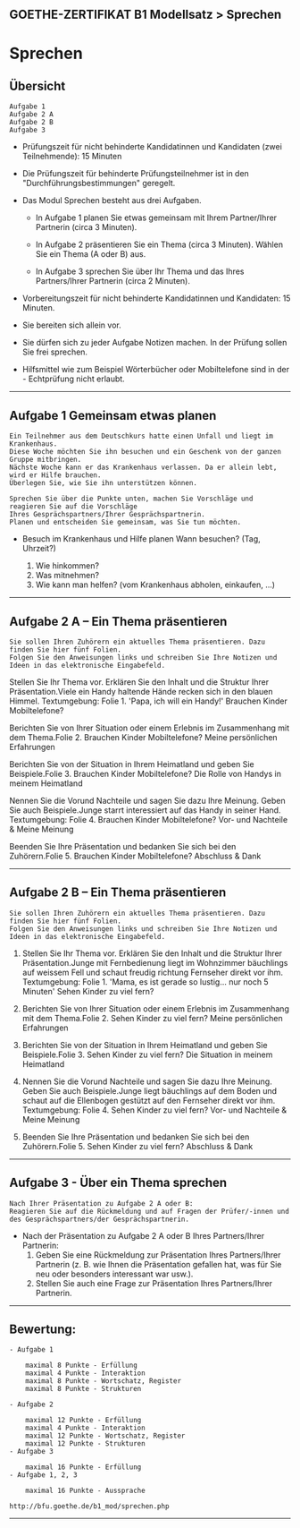 GOETHE-ZERTIFIKAT B1 Modellsatz > Sprechen
---
# Sprechen
## Übersicht
```    
Aufgabe 1
Aufgabe 2 A
Aufgabe 2 B
Aufgabe 3
```
    
- Prüfungszeit für nicht behinderte Kandidatinnen und Kandidaten (zwei Teilnehmende): 15 Minuten

- Die Prüfungszeit für behinderte Prüfungsteilnehmer ist in den "Durchführungsbestimmungen" geregelt.

- Das Modul Sprechen besteht aus drei Aufgaben.
    - In Aufgabe 1 planen Sie etwas gemeinsam mit Ihrem Partner/Ihrer Partnerin (circa 3 Minuten).

    - In Aufgabe 2 präsentieren Sie ein Thema (circa 3 Minuten). Wählen Sie ein Thema (A oder B) aus.

    - In Aufgabe 3 sprechen Sie über Ihr Thema und das Ihres Partners/Ihrer Partnerin (circa 2 Minuten).
    
- Vorbereitungszeit für nicht behinderte Kandidatinnen und Kandidaten: 15 Minuten.

- Sie bereiten sich allein vor.

- Sie dürfen sich zu jeder Aufgabe Notizen machen. In der Prüfung sollen Sie frei sprechen.

- Hilfsmittel wie zum Beispiel Wörterbücher oder Mobiltelefone sind in der - Echtprüfung nicht erlaubt.
---

## Aufgabe 1 Gemeinsam etwas planen
```
Ein Teilnehmer aus dem Deutschkurs hatte einen Unfall und liegt im Krankenhaus.
Diese Woche möchten Sie ihn besuchen und ein Geschenk von der ganzen Gruppe mitbringen.
Nächste Woche kann er das Krankenhaus verlassen. Da er allein lebt, wird er Hilfe brauchen.
Überlegen Sie, wie Sie ihn unterstützen können.
```

```
Sprechen Sie über die Punkte unten, machen Sie Vorschläge und reagieren Sie auf die Vorschläge
Ihres Gesprächspartners/Ihrer Gesprächspartnerin.
Planen und entscheiden Sie gemeinsam, was Sie tun möchten.
```
    
- Besuch im Krankenhaus und Hilfe planen
Wann besuchen? (Tag, Uhrzeit?)

    1. Wie hinkommen?
    2. Was mitnehmen?
    3. Wie kann man helfen?
    (vom Krankenhaus abholen, einkaufen, ...)

---

## Aufgabe 2 A – Ein Thema präsentieren
```
Sie sollen Ihren Zuhörern ein aktuelles Thema präsentieren. Dazu finden Sie hier fünf Folien.
Folgen Sie den Anweisungen links und schreiben Sie Ihre Notizen und Ideen in das elektronische Eingabefeld.
```
Stellen Sie Ihr Thema vor.
Erklären Sie den Inhalt und
die Struktur Ihrer Präsentation.Viele ein Handy haltende Hände recken sich in den blauen Himmel. Textumgebung: Folie 1. 'Papa, ich will ein Handy!' Brauchen Kinder Mobiltelefone?


Berichten Sie von Ihrer Situation oder einem Erlebnis im Zusammenhang mit dem Thema.Folie 2. Brauchen Kinder Mobiltelefone? Meine persönlichen Erfahrungen

Berichten Sie von der Situation in Ihrem Heimatland und geben Sie Beispiele.Folie 3. Brauchen Kinder Mobiltelefone? Die Rolle von Handys in meinem Heimatland

Nennen Sie die Vorund Nachteile und sagen Sie dazu Ihre Meinung.
Geben Sie auch Beispiele.Junge starrt interessiert auf das Handy in seiner Hand. Textumgebung: Folie 4. Brauchen Kinder Mobiltelefone? Vor- und Nachteile & Meine Meinung

Beenden Sie Ihre Präsentation und bedanken Sie sich bei den Zuhörern.Folie 5. Brauchen Kinder Mobiltelefone? Abschluss & Dank

---
## Aufgabe 2 B – Ein Thema präsentieren
```
Sie sollen Ihren Zuhörern ein aktuelles Thema präsentieren. Dazu finden Sie hier fünf Folien.
Folgen Sie den Anweisungen links und schreiben Sie Ihre Notizen und Ideen in das elektronische Eingabefeld.
```

1. Stellen Sie Ihr Thema vor. Erklären Sie den Inhalt und die Struktur Ihrer Präsentation.Junge mit Fernbedienung liegt im Wohnzimmer bäuchlings auf weissem Fell und schaut freudig richtung Fernseher direkt vor ihm. Textumgebung: Folie 1. 'Mama, es ist gerade so lustig... nur noch 5 Minuten' Sehen Kinder zu viel fern?

2. Berichten Sie von Ihrer Situation oder einem Erlebnis im Zusammenhang mit dem Thema.Folie 2. Sehen Kinder zu viel fern? Meine persönlichen Erfahrungen

3. Berichten Sie von der Situation in Ihrem Heimatland und geben Sie Beispiele.Folie 3. Sehen Kinder zu viel fern? Die Situation in meinem Heimatland

4. Nennen Sie die Vorund Nachteile und sagen Sie dazu Ihre Meinung.
Geben Sie auch Beispiele.Junge liegt bäuchlings auf dem Boden und schaut auf die Ellenbogen gestützt auf den Fernseher direkt vor ihm. Textumgebung: Folie 4. Sehen Kinder zu viel fern? Vor- und Nachteile & Meine Meinung

5. Beenden Sie Ihre Präsentation und bedanken Sie sich bei den Zuhörern.Folie 5. Sehen Kinder zu viel fern? Abschluss & Dank

---
## Aufgabe 3 - Über ein Thema sprechen
```
Nach Ihrer Präsentation zu Aufgabe 2 A oder B:
Reagieren Sie auf die Rückmeldung und auf Fragen der Prüfer/-innen und des Gesprächspartners/der Gesprächspartnerin.
```
- Nach der Präsentation zu Aufgabe 2 A oder B Ihres Partners/Ihrer Partnerin:
    1. Geben Sie eine Rückmeldung zur Präsentation Ihres Partners/Ihrer Partnerin
    (z. B. wie Ihnen die Präsentation gefallen hat, was für Sie neu oder besonders interessant war usw.).
    2. Stellen Sie auch eine Frage zur Präsentation Ihres Partners/Ihrer Partnerin.

---
## Bewertung:
```
- Aufgabe 1

    maximal 8 Punkte - Erfüllung
    maximal 4 Punkte - Interaktion
    maximal 8 Punkte - Wortschatz, Register
    maximal 8 Punkte - Strukturen

- Aufgabe 2

    maximal 12 Punkte - Erfüllung
    maximal 4 Punkte - Interaktion
    maximal 12 Punkte - Wortschatz, Register
    maximal 12 Punkte - Strukturen
- Aufgabe 3

    maximal 16 Punkte - Erfüllung
- Aufgabe 1, 2, 3

    maximal 16 Punkte - Aussprache

http://bfu.goethe.de/b1_mod/sprechen.php
```
---